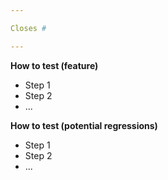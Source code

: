 ```yaml
---

Closes #

---
```


**How to test (feature)**
- Step 1
- Step 2
- ...

**How to test (potential regressions)**
- Step 1
- Step 2
- ...
